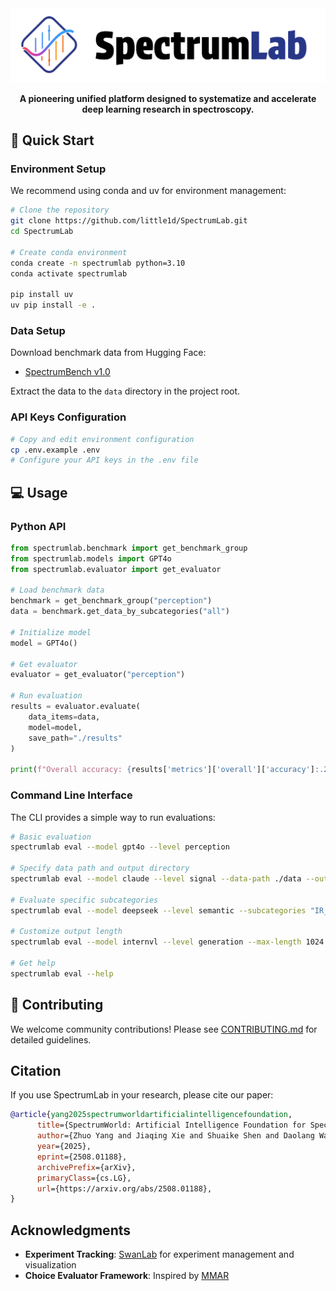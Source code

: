 <!-- # SpectrumLab -->

<div align="center">
  <img src="docs/public/spectrumlab.svg" alt="SpectrumLab" width="600"/>
  
  <p><strong>A pioneering unified platform designed to systematize and accelerate deep learning research in spectroscopy.</strong></p>
</div>

## 🚀 Quick Start

### Environment Setup

We recommend using conda and uv for environment management:

```bash
# Clone the repository
git clone https://github.com/little1d/SpectrumLab.git
cd SpectrumLab

# Create conda environment
conda create -n spectrumlab python=3.10
conda activate spectrumlab

pip install uv
uv pip install -e .
```

### Data Setup

Download benchmark data from Hugging Face:

- [SpectrumBench v1.0](https://huggingface.co/SpectrumWorld/spectrumbench_v_1.0/tree/main)

Extract the data to the `data` directory in the project root.

### API Keys Configuration

```bash
# Copy and edit environment configuration
cp .env.example .env
# Configure your API keys in the .env file
```

## 💻 Usage

### Python API

```python
from spectrumlab.benchmark import get_benchmark_group
from spectrumlab.models import GPT4o
from spectrumlab.evaluator import get_evaluator

# Load benchmark data
benchmark = get_benchmark_group("perception")
data = benchmark.get_data_by_subcategories("all")

# Initialize model
model = GPT4o()

# Get evaluator
evaluator = get_evaluator("perception")

# Run evaluation
results = evaluator.evaluate(
    data_items=data,
    model=model,
    save_path="./results"
)

print(f"Overall accuracy: {results['metrics']['overall']['accuracy']:.2f}%")
```

### Command Line Interface

The CLI provides a simple way to run evaluations:

```bash
# Basic evaluation
spectrumlab eval --model gpt4o --level perception

# Specify data path and output directory
spectrumlab eval --model claude --level signal --data-path ./data --output ./my_results

# Evaluate specific subcategories
spectrumlab eval --model deepseek --level semantic --subcategories "IR_spectroscopy" "Raman_spectroscopy"

# Customize output length
spectrumlab eval --model internvl --level generation --max-length 1024

# Get help
spectrumlab eval --help
```

## 🤝 Contributing

We welcome community contributions! Please see [CONTRIBUTING.md](CONTRIBUTING.md) for detailed guidelines.

## Citation

If you use SpectrumLab in your research, please cite our paper:

```bibtex
@article{yang2025spectrumworldartificialintelligencefoundation,
      title={SpectrumWorld: Artificial Intelligence Foundation for Spectroscopy}, 
      author={Zhuo Yang and Jiaqing Xie and Shuaike Shen and Daolang Wang and Yeyun Chen and Ben Gao and Shuzhou Sun and Biqing Qi and Dongzhan Zhou and Lei Bai and Linjiang Chen and Shufei Zhang and Qinying Gu and Jun Jiang and Tianfan Fu and Yuqiang Li},
      year={2025},
      eprint={2508.01188},
      archivePrefix={arXiv},
      primaryClass={cs.LG},
      url={https://arxiv.org/abs/2508.01188}, 
}
```

## Acknowledgments

- **Experiment Tracking**: [SwanLab](https://github.com/SwanHubX/SwanLab/) for experiment management and visualization
- **Choice Evaluator Framework**: Inspired by [MMAR](https://github.com/ddlBoJack/MMAR)
